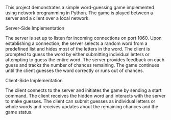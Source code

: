 This project demonstrates a simple word-guessing game implemented using network programming in Python. The game is played between a server and a client over a local network.

Server-Side Implementation

The server is set up to listen for incoming connections on port 1060.
Upon establishing a connection, the server selects a random word from a predefined list and hides most of the letters in the word.
The client is prompted to guess the word by either submitting individual letters or attempting to guess the entire word.
The server provides feedback on each guess and tracks the number of chances remaining.
The game continues until the client guesses the word correctly or runs out of chances.

Client-Side Implementation

The client connects to the server and initiates the game by sending a start command.
The client receives the hidden word and interacts with the server to make guesses.
The client can submit guesses as individual letters or whole words and receives updates about the remaining chances and the game status.

